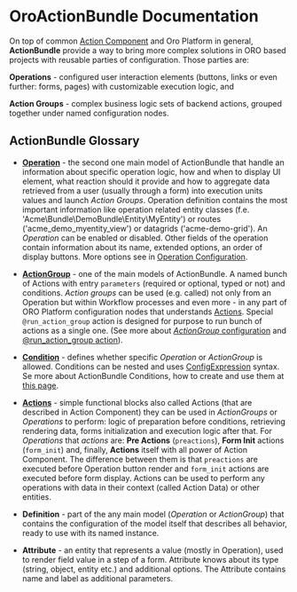 OroActionBundle Documentation
=============================

  On top of common [Action Component](/src/Oro/Component/Action/Resources/doc/actions.md) and Oro Platform in general, 
**ActionBundle** provide a way to bring more complex solutions in ORO based projects with reusable parties of
configuration. 
  Those parties are:
  
  **Operations** - configured user interaction elements (buttons, links or even further: forms, pages) with customizable
execution logic, and
  
  **Action Groups** - complex business logic sets of backend actions, grouped together under named configuration nodes.


ActionBundle Glossary
---------------------

  * [**Operation**](./operations.md) - the second one main model of ActionBundle that handle an information about
specific operation logic, how and when to display UI element, what reaction should it provide and how to aggregate data
retrieved from a user (usually through a form) into execution units values and launch *Action Groups*.
  Operation definition contains the most important information like operation related entity classes (f.e.
'Acme\Bundle\DemoBundle\Entity\MyEntity') or routes ('acme_demo_myentity_view') or datagrids ('acme-demo-grid').
An *Operation* can be enabled or disabled. Other fields of the operation contain information about its name, extended 
options, an order of display buttons.
 More options see in [Operation Configuration](#operation-configuration).
 
  * [**ActionGroup**](./action-groups.md) - one of the main models of ActionBundle. A named bunch of Actions with entry
`parameters` (required or optional, typed or not) and conditions. 
  *Action groups* can be used (e.g. called) not only from an Operation but within Workflow processes and even more - 
in any part of ORO Platform configuration nodes that understands [Actions](/src/Oro/Component/Action/Resources/doc/actions.md).
Special `@run_action_group` action is designed for purpose to run bunch of actions as a single one. (See more about
[*ActionGroup* configuration](#action-group-configuration) and [@run_action_group action](./actions.md#run_action_group)).

  * [**Condition**](./conditions.md) - defines whether specific *Operation* or *ActionGroup* is allowed. Conditions can
be nested and uses [ConfigExpression](/src/Oro/Component/ConfigExpression/README.md) syntax. Se more about ActionBundle
Conditions, how to create and use them at [this page](./conditions.md).

  * [**Actions**](./actions.md) - simple functional blocks also called Actions (that are described in Action Component)
they can be used in *ActionGroups* or *Operations* to perform: logic of preparation before conditions, retrieving
rendering data, forms initialization and execution logic after that.
  For *Operations* that *actions* are: **Pre Actions** (`preactions`), **Form Init** actions (`form_init`) and, finally,
**Actions** itself with all power of Action Component.
The difference between them is that `preactions` are executed before Operation button render and `form_init` actions
are executed before form display. Actions can be used to perform any operations with data in their context
(called Action Data) or other entities.

  * **Definition** - part of the any main model (*Operation* or *ActionGroup*) that contains the configuration of the
model itself that describes all behavior, ready to use with its named instance.

* **Attribute** - an entity that represents a value (mostly in Operation), used to render field value in a step of a form.
Attribute knows about its type (string, object, entity etc.) and additional options.
The Attribute contains name and label as additional parameters.

